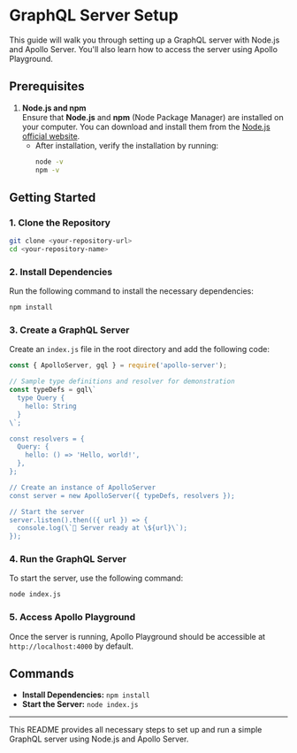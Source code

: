 
# GraphQL Server Setup

This guide will walk you through setting up a GraphQL server with Node.js and Apollo Server. You'll also learn how to access the server using Apollo Playground.

## Prerequisites

1. **Node.js and npm**  
   Ensure that **Node.js** and **npm** (Node Package Manager) are installed on your computer. You can download and install them from the [Node.js official website](https://nodejs.org/).  
   - After installation, verify the installation by running:
     ```bash
     node -v
     npm -v
     ```

## Getting Started

### 1. Clone the Repository

```bash
git clone <your-repository-url>
cd <your-repository-name>
```

### 2. Install Dependencies

Run the following command to install the necessary dependencies:

```bash
npm install
```

### 3. Create a GraphQL Server

Create an `index.js` file in the root directory and add the following code:

```javascript
const { ApolloServer, gql } = require('apollo-server');

// Sample type definitions and resolver for demonstration
const typeDefs = gql\`
  type Query {
    hello: String
  }
\`;

const resolvers = {
  Query: {
    hello: () => 'Hello, world!',
  },
};

// Create an instance of ApolloServer
const server = new ApolloServer({ typeDefs, resolvers });

// Start the server
server.listen().then(({ url }) => {
  console.log(\`🚀 Server ready at \${url}\`);
});
```

### 4. Run the GraphQL Server

To start the server, use the following command:

```bash
node index.js
```

### 5. Access Apollo Playground

Once the server is running, Apollo Playground should be accessible at `http://localhost:4000` by default.

## Commands

- **Install Dependencies:** `npm install`
- **Start the Server:** `node index.js`

---

This README provides all necessary steps to set up and run a simple GraphQL server using Node.js and Apollo Server.
